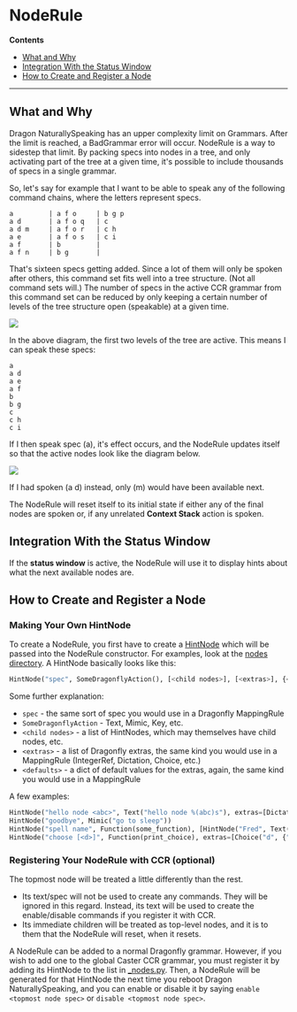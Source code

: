 # NodeRule

**Contents**

- [What and Why](#what-and-why)
- [Integration With the Status Window](#integration-with-the-status-window)
- [How to Create and Register a Node](#how-to-create-and-register-a-node)

---

## What and Why

Dragon NaturallySpeaking has an upper complexity limit on Grammars. After the limit is reached, a BadGrammar error will occur. NodeRule is a way to sidestep that limit. By packing specs into nodes in a tree, and only activating part of the tree at a given time, it's possible to include thousands of specs in a single grammar.

So, let's say for example that I want to be able to speak any of the following command chains, where the letters represent specs.

    a         | a f o     | b g p
    a d       | a f o q   | c
    a d m     | a f o r   | c h
    a e       | a f o s   | c i
    a f       | b         |
    a f n     | b g       |

That's sixteen specs getting added. Since a lot of them will only be spoken after others, this command set fits well into a tree structure. (Not all command sets will.) The number of specs in the active CCR grammar from this command set can be reduced by only keeping a certain number of levels of the tree structure open (speakable) at a given time.

<img src="https://raw.githubusercontent.com/synkarius/caster/master/caster/doc/img/noderule1.png">

In the above diagram, the first two levels of the tree are active. This means I can speak these specs:

    a
    a d
    a e
    a f
    b
    b g
    c
    c h
    c i

If I then speak spec (a), it's effect occurs, and the NodeRule updates itself so that the active nodes look like the diagram below.

<img src="https://raw.githubusercontent.com/synkarius/caster/master/caster/doc/img/noderule2.png">

If I had spoken (a d) instead, only (m) would have been available next.

The NodeRule will reset itself to its initial state if either any of the final nodes are spoken or, if any unrelated **Context Stack** action is spoken.

## Integration With the Status Window

If the **status window** is active, the NodeRule will use it to display hints about what the next available nodes are.

## How to Create and Register a Node

### Making Your Own HintNode

To create a NodeRule, you first have to create a [HintNode](https://github.com/synkarius/caster/blob/master/caster/lib/dfplus/hint/hintnode.py) which will be passed into the NodeRule constructor. For examples, look at the [nodes directory](https://github.com/synkarius/caster/tree/master/caster/lib/dfplus/hint/nodes). A HintNode basically looks like this:

```python
HintNode("spec", SomeDragonflyAction(), [<child nodes>], [<extras>], {<defaults>})
```

Some further explanation:

- `spec` - the same sort of spec you would use in a Dragonfly MappingRule
- `SomeDragonflyAction` - Text, Mimic, Key, etc.
- `<child nodes>` - a list of HintNodes, which may themselves have child nodes, etc.
- `<extras>` - a list of Dragonfly extras, the same kind you would use in a MappingRule (IntegerRef, Dictation, Choice, etc.)
- `<defaults>` - a dict of default values for the extras, again, the same kind you would use in a MappingRule

A few examples:

```python
HintNode("hello node <abc>", Text("hello node %(abc)s"), extras=[Dictation("abc")])
HintNode("goodbye", Mimic("go to sleep"))
HintNode("spell name", Function(some_function), [HintNode("Fred", Text("Fred")), HintNode("Sally", Text("Sally"))])
HintNode("choose [<d>]", Function(print_choice), extras=[Choice("d", {"one":1, "two":})], defaults={"d":1})
```

### Registering Your NodeRule with CCR (optional)

The topmost node will be treated a little differently than the rest.

- Its text/spec will not be used to create any commands. They will be ignored in this regard. Instead, its text will be used to create the enable/disable commands if you register it with CCR.
- Its immediate children will be treated as top-level nodes, and it is to them that the NodeRule will reset, when it resets.

A NodeRule can be added to a normal Dragonfly grammar. However, if you wish to add one to the global Caster CCR grammar, you must register it by adding its HintNode to the list in [\_nodes.py](https://github.com/synkarius/caster/blob/master/caster/lib/dfplus/hint/_nodes.py). Then, a NodeRule will be generated for that HintNode the next time you reboot Dragon NaturallySpeaking, and you can enable or disable it by saying `enable <topmost node spec>` or `disable <topmost node spec>`.

